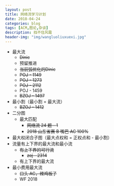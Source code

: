 ```yaml
---
layout: post
title: 网络流学习计划
date: 2018-04-24
categories: blog
tags: [ACM,图论,杂谈]
description: 挡不住风霜
header-img: "img/wangluoliuxuexi.jpg"
---
```


- 最大流
  - ~~Dinic~~
  - 预留推进
  - ~~当前弧优化的Dinic~~
  - ~~POJ - 1149~~
  - ~~POJ - 1273~~
  - ~~POJ - 2112~~
  - POJ - 1459
  - ~~BZOJ - 1497~~
- 最小割（最小割 = 最大流）
  - ~~BZOJ - 1412~~
- 二分图
  - 最大匹配
    - ~~网络流 24 题 - 1~~
    - ~~2018 山东省赛 B 嘴巴 AC 100%~~
- 最大权闭合子图（最大点权和 = 正权点和 - 最小割）
- 流量有上下界的最大流和最小流
  - ~~有上下界的可行流~~
    - ~~zoj - 2314~~
  - 有上下界的最大流
- 最小费用最大流
  - ~~口头 AC，辣鸡板子~~
  - WF 2018 
